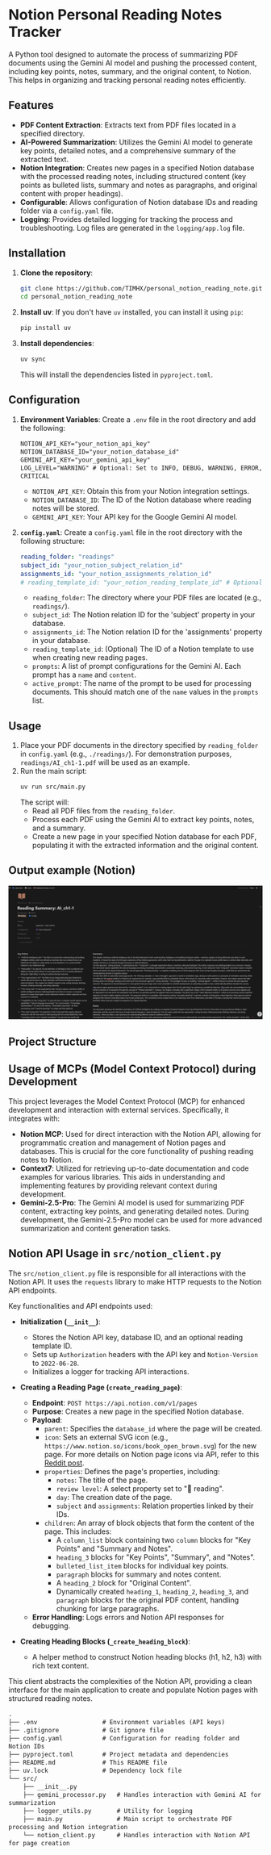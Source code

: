 # Notion Personal Reading Notes Tracker

A Python tool designed to automate the process of summarizing PDF documents using the Gemini AI model and pushing the processed content, including key points, notes, summary, and the original content, to Notion. This helps in organizing and tracking personal reading notes efficiently.

## Features

*   **PDF Content Extraction**: Extracts text from PDF files located in a specified directory.
*   **AI-Powered Summarization**: Utilizes the Gemini AI model to generate key points, detailed notes, and a comprehensive summary of the extracted text.
*   **Notion Integration**: Creates new pages in a specified Notion database with the processed reading notes, including structured content (key points as bulleted lists, summary and notes as paragraphs, and original content with proper headings).
*   **Configurable**: Allows configuration of Notion database IDs and reading folder via a `config.yaml` file.
*   **Logging**: Provides detailed logging for tracking the process and troubleshooting. Log files are generated in the `logging/app.log` file.

## Installation

1.  **Clone the repository**:
    ```bash
    git clone https://github.com/TIMHX/personal_notion_reading_note.git
    cd personal_notion_reading_note
    ```

2.  **Install uv**:
    If you don't have `uv` installed, you can install it using `pip`:
    ```bash
    pip install uv
    ```

3.  **Install dependencies**:
    ```bash
    uv sync
    ```
    This will install the dependencies listed in `pyproject.toml`.

## Configuration

1.  **Environment Variables**: Create a `.env` file in the root directory and add the following:
    ```
    NOTION_API_KEY="your_notion_api_key"
    NOTION_DATABASE_ID="your_notion_database_id"
    GEMINI_API_KEY="your_gemini_api_key"
    LOG_LEVEL="WARNING" # Optional: Set to INFO, DEBUG, WARNING, ERROR, CRITICAL
    ```
    *   `NOTION_API_KEY`: Obtain this from your Notion integration settings.
    *   `NOTION_DATABASE_ID`: The ID of the Notion database where reading notes will be stored.
    *   `GEMINI_API_KEY`: Your API key for the Google Gemini AI model.

2.  **`config.yaml`**: Create a `config.yaml` file in the root directory with the following structure:
    ```yaml
    reading_folder: "readings"
    subject_id: "your_notion_subject_relation_id"
    assignments_id: "your_notion_assignments_relation_id"
    # reading_template_id: "your_notion_reading_template_id" # Optional
    ```
    *   `reading_folder`: The directory where your PDF files are located (e.g., `readings/`).
    *   `subject_id`: The Notion relation ID for the 'subject' property in your database.
    *   `assignments_id`: The Notion relation ID for the 'assignments' property in your database.
    *   `reading_template_id`: (Optional) The ID of a Notion template to use when creating new reading pages.
    *   `prompts`: A list of prompt configurations for the Gemini AI. Each prompt has a `name` and `content`.
    *   `active_prompt`: The name of the prompt to be used for processing documents. This should match one of the `name` values in the `prompts` list.

## Usage

1.  Place your PDF documents in the directory specified by `reading_folder` in `config.yaml` (e.g., `./readings/`). For demonstration purposes, `readings/AI_ch1-1.pdf` will be used as an example.
2.  Run the main script:
    ```bash
    uv run src/main.py
    ```
    The script will:
    *   Read all PDF files from the `reading_folder`.
    *   Process each PDF using the Gemini AI to extract key points, notes, and a summary.
    *   Create a new page in your specified Notion database for each PDF, populating it with the extracted information and the original content.

## Output example (Notion)
![alt text](image.png)


## Project Structure

## Usage of MCPs (Model Context Protocol) during Development

This project leverages the Model Context Protocol (MCP) for enhanced development and interaction with external services. Specifically, it integrates with:

*   **Notion MCP**: Used for direct interaction with the Notion API, allowing for programmatic creation and management of Notion pages and databases. This is crucial for the core functionality of pushing reading notes to Notion.
*   **Context7**: Utilized for retrieving up-to-date documentation and code examples for various libraries. This aids in understanding and implementing features by providing relevant context during development.
*   **Gemini-2.5-Pro**: The Gemini AI model is used for summarizing PDF content, extracting key points, and generating detailed notes. During development, the Gemini-2.5-Pro model can be used for more advanced summarization and content generation tasks.

## Notion API Usage in `src/notion_client.py`

The `src/notion_client.py` file is responsible for all interactions with the Notion API. It uses the `requests` library to make HTTP requests to the Notion API endpoints.

Key functionalities and API endpoints used:

*   **Initialization (`__init__`)**:
    *   Stores the Notion API key, database ID, and an optional reading template ID.
    *   Sets up `Authorization` headers with the API key and `Notion-Version` to `2022-06-28`.
    *   Initializes a logger for tracking API interactions.

*   **Creating a Reading Page (`create_reading_page`)**:
    *   **Endpoint**: `POST https://api.notion.com/v1/pages`
    *   **Purpose**: Creates a new page in the specified Notion database.
    *   **Payload**:
        *   `parent`: Specifies the `database_id` where the page will be created.
        *   `icon`: Sets an external SVG icon (e.g., `https://www.notion.so/icons/book_open_brown.svg`) for the new page. For more details on Notion page icons via API, refer to this [Reddit post](https://www.reddit.com/r/Notion/comments/10mld67/notion_page_icons_through_api/).
        *   `properties`: Defines the page's properties, including:
            *   `notes`: The title of the page.
            *   `review level`: A select property set to "📖 reading".
            *   `day`: The creation date of the page.
            *   `subject` and `assignments`: Relation properties linked by their IDs.
        *   `children`: An array of block objects that form the content of the page. This includes:
            *   A `column_list` block containing two `column` blocks for "Key Points" and "Summary and Notes".
            *   `heading_3` blocks for "Key Points", "Summary", and "Notes".
            *   `bulleted_list_item` blocks for individual key points.
            *   `paragraph` blocks for summary and notes content.
            *   A `heading_2` block for "Original Content".
            *   Dynamically created `heading_1`, `heading_2`, `heading_3`, and `paragraph` blocks for the original PDF content, handling chunking for large paragraphs.
    *   **Error Handling**: Logs errors and Notion API responses for debugging.

*   **Creating Heading Blocks (`_create_heading_block`)**:
    *   A helper method to construct Notion heading blocks (h1, h2, h3) with rich text content.

This client abstracts the complexities of the Notion API, providing a clean interface for the main application to create and populate Notion pages with structured reading notes.

```
.
├── .env                  # Environment variables (API keys)
├── .gitignore            # Git ignore file
├── config.yaml           # Configuration for reading folder and Notion IDs
├── pyproject.toml        # Project metadata and dependencies
├── README.md             # This README file
├── uv.lock               # Dependency lock file
└── src/
    ├── __init__.py
    ├── gemini_processor.py   # Handles interaction with Gemini AI for summarization
    ├── logger_utils.py       # Utility for logging
    ├── main.py               # Main script to orchestrate PDF processing and Notion integration
    └── notion_client.py      # Handles interaction with Notion API for page creation
